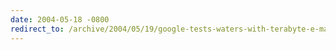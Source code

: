 ```yaml
---
date: 2004-05-18 -0800
redirect_to: /archive/2004/05/19/google-tests-waters-with-terabyte-e-mail-limit.aspx/
---
```

